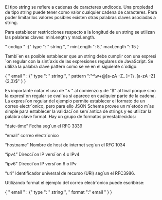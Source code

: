El tipo string se refiere a cadenas de caracteres undicode. Una propiedad de tipo string puede tener como valor cualquier cadena de caracteres. Para poder limitar los valores posibles existen otras palabras claves asociadas a string. 

Para establecer restricciones respecto a la longitud de un string se utilizan las palabras claves: minLength y maxLength.

" codigo " :{" type ": " string ", " minLength ": 5," maxLength ": 15 }

Tambi´en es posible establecer que un string debe cumplir con una expresi´on regular con la sint´axis de las expresiones regulares de JavaScript. Se utiliza la palabra clave pattern como se ve en el siguiente c´odigo:

{ " email " : {" type ": " string ", " pattern ":"^\w+@\[a-zA -Z_ \]+?\ .\[a-zA -Z\]{2,3}$" } }

Es importante notar el uso de ”∧ ” al comienzo y de ”$” al final porque sino la expresi´on regular se eval´ua si aparece en cualquier parte de la cadena. La expresi´on regular del ejemplo permite establecer el formato de un correo electr´onico, pero para ello JSON Schema provee un m´etodo m´as simple para establecer la validaci´on sem´antica de strings y es utilizar la palabra clave format. Hay un grupo de formatos preestablecidos:

“date-time” Fecha seg´un el RFC 3339 

“email” correo electr´onico 

“hostname” Nombre de host de internet seg´un el RFC 1034 

“ipv4” Direcci´on IP versi´on 4 o IPv4 

“ipv6” Direcci´on IP versi´on 6 o IPv 

“uri” Identificador universal de recurso (URI) seg´un el RFC3986. 

Utilizando format el ejemplo del correo electr´onico puede escribirse:

{ " email " : {" type ": " string ", " format ":" email " } } 